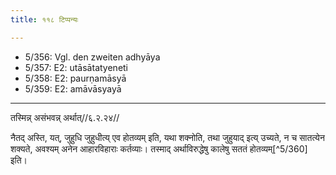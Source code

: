 ```yaml
---
title: ११८ टिप्पन्यः

---
```

- 5/356: Vgl. den zweiten adhyāya
- 5/357: E2: utāsātatyeneti
- 5/358: E2: paurṇamāsyā
- 5/359: E2: amāvāsyayā

____________________________________________


तस्मिन्न् असंभवन्न् अर्थात्//६.२.२४//

नैतद् अस्ति, यत्, जुहुधि जुहुधीत्य् एव होतव्यम् इति, यथा शक्नोति, तथा जुहुयाद् इत्य् उच्यते, न च सातत्येन शक्यते, अवश्यम् अनेन आहारविहाराः कर्तव्याः। तस्माद् अर्थाविरुद्धेषु कालेषु सततं होतव्यम्[^5/360] इति।
